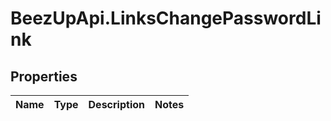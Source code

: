# BeezUpApi.LinksChangePasswordLink

## Properties
Name | Type | Description | Notes
------------ | ------------- | ------------- | -------------


